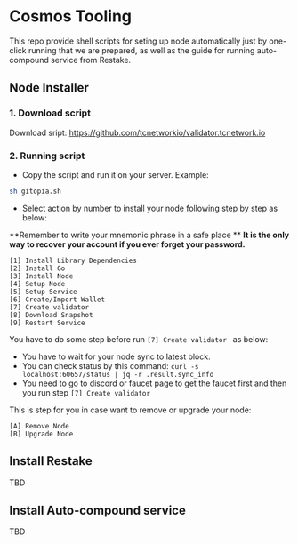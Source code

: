 # Cosmos Tooling

This repo provide shell scripts for seting up node automatically just by one-click running that we are prepared, as well as the guide for running auto-compound service from Restake.

## Node Installer

### 1. Download script

Download sript: https://github.com/tcnetworkio/validator.tcnetwork.io

### 2. Running script

- Copy the script and run it on your server.
Example:
```sh
sh gitopia.sh
```
- Select action by number to install your node following step by step as below:

 **Remember to write your mnemonic phrase in a safe place **
 **It is the only way to recover your account if you ever forget your password.**


  ```
  [1] Install Library Dependencies
  [2] Install Go
  [3] Install Node
  [4] Setup Node
  [5] Setup Service
  [6] Create/Import Wallet
  [7] Create validator
  [8] Download Snapshot
  [9] Restart Service
  ```


You have to do some step before run `[7] Create validator ` as below:
- You have to wait for your node sync to latest block. 
- You can check status by this command: `curl -s localhost:60657/status | jq -r .result.sync_info`
- You need to go to discord or faucet page to get the faucet first and then you run step `[7] Create validator ` 

This is step for you in case want to remove or upgrade your node:

  ```
  [A] Remove Node
  [B] Upgrade Node
  ```

## Install Restake

TBD

## Install Auto-compound service

TBD
